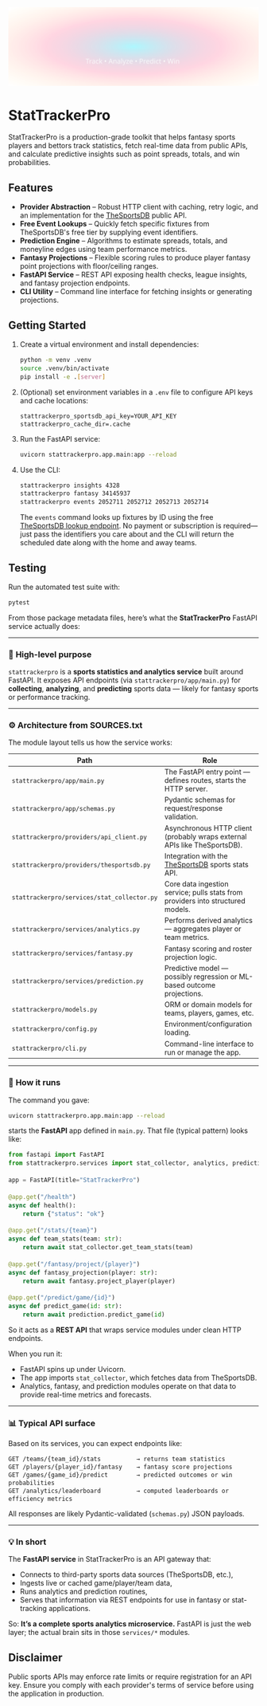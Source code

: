 ![Sheen Banner](https://raw.githubusercontent.com/74Thirsty/74Thirsty/main/assets/statpro.svg)


# StatTrackerPro

StatTrackerPro is a production-grade toolkit that helps fantasy sports players
and bettors track statistics, fetch real-time data from public APIs, and
calculate predictive insights such as point spreads, totals, and win
probabilities.

## Features

- **Provider Abstraction** – Robust HTTP client with caching, retry logic, and
  an implementation for the [TheSportsDB](https://www.thesportsdb.com/) public
  API.
- **Free Event Lookups** – Quickly fetch specific fixtures from TheSportsDB's
  free tier by supplying event identifiers.
- **Prediction Engine** – Algorithms to estimate spreads, totals, and moneyline
  edges using team performance metrics.
- **Fantasy Projections** – Flexible scoring rules to produce player fantasy
  point projections with floor/ceiling ranges.
- **FastAPI Service** – REST API exposing health checks, league insights, and
  fantasy projection endpoints.
- **CLI Utility** – Command line interface for fetching insights or generating
  projections.

## Getting Started

1. Create a virtual environment and install dependencies:

   ```bash
   python -m venv .venv
   source .venv/bin/activate
   pip install -e .[server]
   ```

2. (Optional) set environment variables in a `.env` file to configure API keys
   and cache locations:

   ```env
   stattrackerpro_sportsdb_api_key=YOUR_API_KEY
   stattrackerpro_cache_dir=.cache
   ```

3. Run the FastAPI service:

   ```bash
   uvicorn stattrackerpro.app.main:app --reload
   ```

4. Use the CLI:

   ```bash
   stattrackerpro insights 4328
   stattrackerpro fantasy 34145937
   stattrackerpro events 2052711 2052712 2052713 2052714
   ```

   The ``events`` command looks up fixtures by ID using the free
   [TheSportsDB lookup endpoint](https://www.thesportsdb.com/api.php). No
   payment or subscription is required—just pass the identifiers you care
   about and the CLI will return the scheduled date along with the home and
   away teams.

## Testing

Run the automated test suite with:

```bash
pytest
```

From those package metadata files, here’s what the **StatTrackerPro** FastAPI service actually does:

---

### 🧠 **High-level purpose**

`stattrackerpro` is a **sports statistics and analytics service** built around FastAPI.
It exposes API endpoints (via `stattrackerpro/app/main.py`) for **collecting**, **analyzing**, and **predicting** sports data — likely for fantasy sports or performance tracking.

---

### ⚙️ **Architecture from SOURCES.txt**

The module layout tells us how the service works:

| Path                                        | Role                                                                               |
| ------------------------------------------- | ---------------------------------------------------------------------------------- |
| `stattrackerpro/app/main.py`                | The FastAPI entry point — defines routes, starts the HTTP server.                  |
| `stattrackerpro/app/schemas.py`             | Pydantic schemas for request/response validation.                                  |
| `stattrackerpro/providers/api_client.py`    | Asynchronous HTTP client (probably wraps external APIs like TheSportsDB).          |
| `stattrackerpro/providers/thesportsdb.py`   | Integration with the [TheSportsDB](https://www.thesportsdb.com/) sports stats API. |
| `stattrackerpro/services/stat_collector.py` | Core data ingestion service; pulls stats from providers into structured models.    |
| `stattrackerpro/services/analytics.py`      | Performs derived analytics — aggregates player or team metrics.                    |
| `stattrackerpro/services/fantasy.py`        | Fantasy scoring and roster projection logic.                                       |
| `stattrackerpro/services/prediction.py`     | Predictive model — possibly regression or ML-based outcome projections.            |
| `stattrackerpro/models.py`                  | ORM or domain models for teams, players, games, etc.                               |
| `stattrackerpro/config.py`                  | Environment/configuration loading.                                                 |
| `stattrackerpro/cli.py`                     | Command-line interface to run or manage the app.                                   |

---

### 🚀 **How it runs**

The command you gave:

```bash
uvicorn stattrackerpro.app.main:app --reload
```

starts the **FastAPI** app defined in `main.py`.
That file (typical pattern) looks like:

```python
from fastapi import FastAPI
from stattrackerpro.services import stat_collector, analytics, prediction, fantasy

app = FastAPI(title="StatTrackerPro")

@app.get("/health")
async def health():
    return {"status": "ok"}

@app.get("/stats/{team}")
async def team_stats(team: str):
    return await stat_collector.get_team_stats(team)

@app.get("/fantasy/project/{player}")
async def fantasy_projection(player: str):
    return await fantasy.project_player(player)

@app.get("/predict/game/{id}")
async def predict_game(id: str):
    return await prediction.predict_game(id)
```

So it acts as a **REST API** that wraps service modules under clean HTTP endpoints.

When you run it:

* FastAPI spins up under Uvicorn.
* The app imports `stat_collector`, which fetches data from TheSportsDB.
* Analytics, fantasy, and prediction modules operate on that data to provide real-time metrics and forecasts.

---

### 📊 **Typical API surface**

Based on its services, you can expect endpoints like:

```
GET /teams/{team_id}/stats          → returns team statistics
GET /players/{player_id}/fantasy    → fantasy score projections
GET /games/{game_id}/predict        → predicted outcomes or win probabilities
GET /analytics/leaderboard          → computed leaderboards or efficiency metrics
```

All responses are likely Pydantic-validated (`schemas.py`) JSON payloads.

---

### 💡 **In short**

The **FastAPI service** in StatTrackerPro is an API gateway that:

* Connects to third-party sports data sources (TheSportsDB, etc.),
* Ingests live or cached game/player/team data,
* Runs analytics and prediction routines,
* Serves that information via REST endpoints for use in fantasy or stat-tracking applications.

So:
**It’s a complete sports analytics microservice.**
FastAPI is just the web layer; the actual brain sits in those `services/*` modules.


## Disclaimer

Public sports APIs may enforce rate limits or require registration for an API
key. Ensure you comply with each provider's terms of service before using the
application in production.
